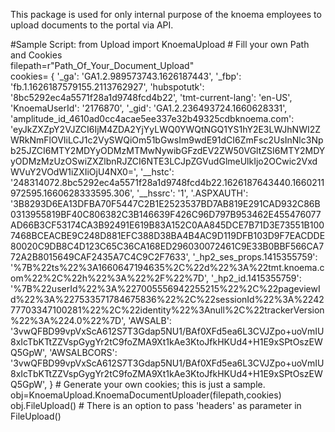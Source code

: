 This package is used for only internal purpose of the knoema employees to upload documents to the portal via API.

#Sample Script:
from Upload import KnoemaUpload # Fill your own Path and Cookies <br />
filepath=r"Path_Of_Your_Document_Upload" <br />
cookies= {
    '_ga': 'GA1.2.989573743.1626187443',
    '_fbp': 'fb.1.1626187579155.2113762927',
    'hubspotutk': '8bc5292ec4a5571f28a1d9748fcd4b22',
    'tmt-current-lang': 'en-US',
    'KnoemaUserId': '2176870',
    '_gid': 'GA1.2.236493724.1660628331',
    'amplitude_id_4610ad0cc4acae5ee337e32b49325cdbknoema.com': 'eyJkZXZpY2VJZCI6IjM4ZDA2YjYyLWQ0YWQtNGQ1YS1hY2E3LWJhNWI2ZWRkNmFlOVIiLCJ1c2VySWQiOm51bGwsIm9wdE91dCI6ZmFsc2UsInNlc3Npb25JZCI6MTY2MDYyODMzMTMwNywibGFzdEV2ZW50VGltZSI6MTY2MDYyODMzMzUzOSwiZXZlbnRJZCI6NTE3LCJpZGVudGlmeUlkIjo2OCwic2VxdWVuY2VOdW1iZXIiOjU4NX0=',
    '__hstc': '248314072.8bc5292ec4a5571f28a1d9748fcd4b22.1626187643440.1660211972595.1660628333595.306',
    '__hssrc': '1',
    '.ASPXAUTH': '3B8293D6EA13DFBA70F5447C2B1E2523537BD7AB819E291CAD932C86B0313955819BF40C806382C3B146639F426C96D797B953462E455476077AD66B3CF53174CA3B92491E619B83A152C0AA845DCE7B71D3E73551B1007468BCEACBE9C248D881EFC388D38BA4B4AC9D119DFB103D9F7EACDDE80020C9DB8C4D123C65C36CA168ED296030072461C9E33B0BBF566CA772A2B8015649CAF2435A7C4C9C2F7633',
    '_hp2_ses_props.1415355759': '%7B%22ts%22%3A1660647194635%2C%22d%22%3A%22tmt.knoema.com%22%2C%22h%22%3A%22%2F%22%7D',
    '_hp2_id.1415355759': '%7B%22userId%22%3A%227005556942255215%22%2C%22pageviewId%22%3A%227533571784675836%22%2C%22sessionId%22%3A%224277703347100281%22%2C%22identity%22%3Anull%2C%22trackerVersion%22%3A%224.0%22%7D',
    'AWSALB': '3vwQFBD99vpVxScA612S7T3Gdap5NU1/BAf0XFd5ea6L3CVJZpo+uoVmIU8xIcTbKTtZZVspGygYr2tC9foZMA9Xt1kAe3KtoJfkHKUd4+H1E9xSPtOszEWQ5GpW',
    'AWSALBCORS': '3vwQFBD99vpVxScA612S7T3Gdap5NU1/BAf0XFd5ea6L3CVJZpo+uoVmIU8xIcTbKTtZZVspGygYr2tC9foZMA9Xt1kAe3KtoJfkHKUd4+H1E9xSPtOszEWQ5GpW',
} # Generate your own cookies; this is just a sample. <br />
obj=KnoemaUpload.KnoemaDocumentUploader(filepath,cookies) <br />
obj.FileUpload() # There is an option to pass 'headers' as parameter in FileUpload() <br />
